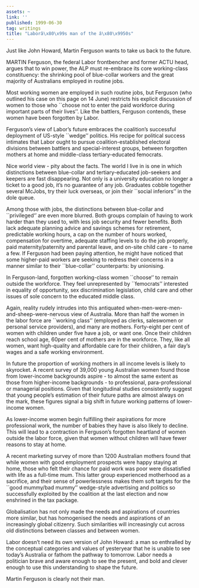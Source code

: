 ```yaml
---
assets: ~
link: ''
published: 1999-06-30
tag: writings
title: "Laborâ\x80\x99s man of the â\x80\x9950s"
---
```

Just like John Howard, Martin Ferguson wants to take us back to the
future.

MARTIN Ferguson, the federal Labor frontbencher and former ACTU head,
argues that to win power, the ALP must re-embrace its core working-class
constituency: the shrinking pool of blue-collar workers and the great
majority of Australians employed in routine jobs.

Most working women are employed in such routine jobs, but Ferguson (who
outlined his case on this page on 14 June) restricts his explicit
discussion of women to those who \`\`choose not to enter the paid
workforce during important parts of their lives’’. Like the battlers,
Ferguson contends, these women have been forgotten by Labor.

Ferguson’s view of Labor’s future embraces the coalition’s successful
deployment of US-style \`\`wedge’’ politics. His recipe for political
success intimates that Labor ought to pursue coalition-established
electoral divisions between battlers and special-interest groups,
between forgotten mothers at home and middle-class tertiary-educated
femocrats.

Nice world view - pity about the facts. The world I live in is one in
which distinctions between blue-collar and tertiary-educated job-seekers
and keepers are fast disappearing. Not only is a university education no
longer a ticket to a good job, it’s no guarantee of any job. Graduates
cobble together several McJobs, try their luck overseas, or join their
\`\`social inferiors’’ in the dole queue.

Among those with jobs, the distinctions between blue-collar and
\`\`privileged‘’ are even more blurred. Both groups complain of having
to work harder than they used to, with less job security and fewer
benefits. Both lack adequate planning advice and savings schemes for
retirement, predictable working hours, a cap on the number of hours
worked, compensation for overtime, adequate staffing levels to do the
job properly, paid maternity/paternity and parental leave, and on-site
child care - to name a few. If Ferguson had been paying attention, he
might have noticed that some higher-paid workers are seeking to redress
their concerns in a manner similar to their \`\`blue-collar’’
counterparts: by unionising.

In Ferguson-land, forgotten working-class women \`\`choose‘’ to remain
outside the workforce. They feel unrepresented by \`\`femocrats’’
interested in equality of opportunity, sex discrimination legislation,
child care and other issues of sole concern to the educated middle
class.

Again, reality rudely intrudes into this antiquated
when-men-were-men-and-sheep-were-nervous view of Australia. More than
half the women in the labor force are \`\`working class’’ (employed as
clerks, saleswomen or personal service providers), and many are mothers.
Forty-eight per cent of women with children under five have a job, or
want one. Once their children reach school age, 60per cent of mothers
are in the workforce. They, like all women, want high-quality and
affordable care for their children, a fair day’s wages and a safe
working environment.

In future the proportion of working mothers in all income levels is
likely to skyrocket. A recent survey of 39,000 young Australian women
found those from lower-income backgrounds aspire - to almost the same
extent as those from higher-income backgrounds - to professional,
para-professional or managerial positions. Given that longitudinal
studies consistently suggest that young people’s estimation of their
future paths are almost always on the mark, these figures signal a big
shift in future working patterns of lower-income women.

As lower-income women begin fulfilling their aspirations for more
professional work, the number of babies they have is also likely to
decline. This will lead to a contraction in Ferguson’s forgotten
heartland of women outside the labor force, given that women without
children will have fewer reasons to stay at home.

A recent marketing survey of more than 1200 Australian mothers found
that while women with good employment prospects were happy staying at
home, those who felt their chance for paid work was poor were
dissatisfied with life as a full-time mum. This latter group experienced
motherhood as a sacrifice, and their sense of powerlessness makes them
soft targets for the \`\`good mummy/bad mummy’’ wedge-style advertising
and politics so successfully exploited by the coalition at the last
election and now enshrined in the tax package.

Globalisation has not only made the needs and aspirations of countries
more similar, but has homogenised the needs and aspirations of an
increasingly global citizenry. Such similarities will increasingly cut
across old distinctions between classes and between women.

Labor doesn’t need its own version of John Howard: a man so enthralled
by the conceptual categories and values of yesteryear that he is unable
to see today’s Australia or fathom the pathway to tomorrow. Labor needs
a politician brave and aware enough to see the present, and bold and
clever enough to use this understanding to shape the future.

Martin Ferguson is clearly not their man.